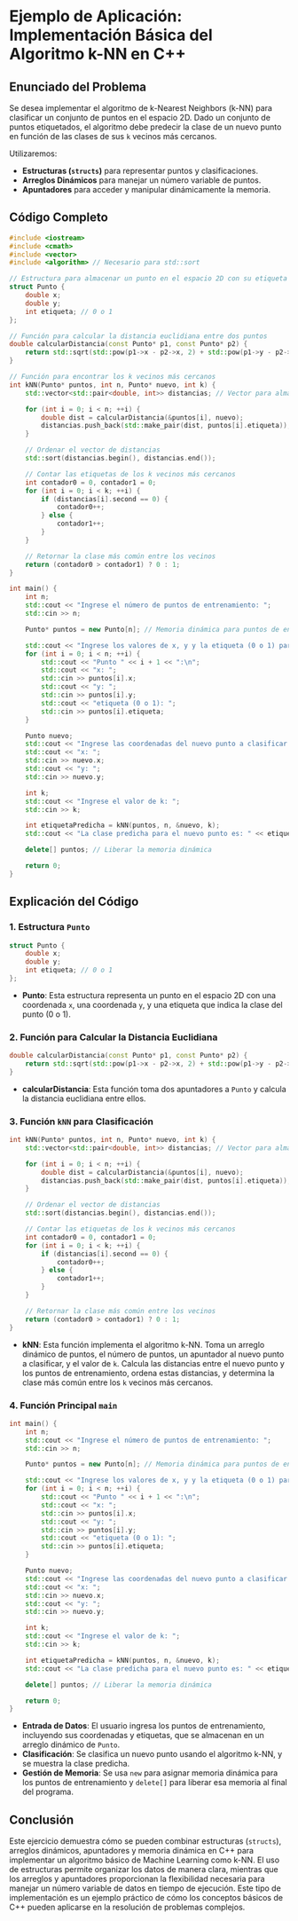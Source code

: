 # Ejemplo de Aplicación: Implementación Básica del Algoritmo k-NN en C++

## Enunciado del Problema

Se desea implementar el algoritmo de k-Nearest Neighbors (k-NN) para clasificar un conjunto de puntos en el espacio 2D. Dado un conjunto de puntos etiquetados, el algoritmo debe predecir la clase de un nuevo punto en función de las clases de sus `k` vecinos más cercanos. 

Utilizaremos:
- **Estructuras (`structs`)** para representar puntos y clasificaciones.
- **Arreglos Dinámicos** para manejar un número variable de puntos.
- **Apuntadores** para acceder y manipular dinámicamente la memoria.

## Código Completo

```cpp
#include <iostream>
#include <cmath>
#include <vector>
#include <algorithm> // Necesario para std::sort

// Estructura para almacenar un punto en el espacio 2D con su etiqueta
struct Punto {
    double x;
    double y;
    int etiqueta; // 0 o 1
};

// Función para calcular la distancia euclidiana entre dos puntos
double calcularDistancia(const Punto* p1, const Punto* p2) {
    return std::sqrt(std::pow(p1->x - p2->x, 2) + std::pow(p1->y - p2->y, 2));
}

// Función para encontrar los k vecinos más cercanos
int kNN(Punto* puntos, int n, Punto* nuevo, int k) {
    std::vector<std::pair<double, int>> distancias; // Vector para almacenar distancias y etiquetas

    for (int i = 0; i < n; ++i) {
        double dist = calcularDistancia(&puntos[i], nuevo);
        distancias.push_back(std::make_pair(dist, puntos[i].etiqueta));
    }

    // Ordenar el vector de distancias
    std::sort(distancias.begin(), distancias.end());

    // Contar las etiquetas de los k vecinos más cercanos
    int contador0 = 0, contador1 = 0;
    for (int i = 0; i < k; ++i) {
        if (distancias[i].second == 0) {
            contador0++;
        } else {
            contador1++;
        }
    }

    // Retornar la clase más común entre los vecinos
    return (contador0 > contador1) ? 0 : 1;
}

int main() {
    int n;
    std::cout << "Ingrese el número de puntos de entrenamiento: ";
    std::cin >> n;

    Punto* puntos = new Punto[n]; // Memoria dinámica para puntos de entrenamiento

    std::cout << "Ingrese los valores de x, y y la etiqueta (0 o 1) para cada punto:\n";
    for (int i = 0; i < n; ++i) {
        std::cout << "Punto " << i + 1 << ":\n";
        std::cout << "x: ";
        std::cin >> puntos[i].x;
        std::cout << "y: ";
        std::cin >> puntos[i].y;
        std::cout << "etiqueta (0 o 1): ";
        std::cin >> puntos[i].etiqueta;
    }

    Punto nuevo;
    std::cout << "Ingrese las coordenadas del nuevo punto a clasificar:\n";
    std::cout << "x: ";
    std::cin >> nuevo.x;
    std::cout << "y: ";
    std::cin >> nuevo.y;

    int k;
    std::cout << "Ingrese el valor de k: ";
    std::cin >> k;

    int etiquetaPredicha = kNN(puntos, n, &nuevo, k);
    std::cout << "La clase predicha para el nuevo punto es: " << etiquetaPredicha << std::endl;

    delete[] puntos; // Liberar la memoria dinámica

    return 0;
}
```

## Explicación del Código

### 1. Estructura `Punto`

```cpp
struct Punto {
    double x;
    double y;
    int etiqueta; // 0 o 1
};
```

- **Punto**: Esta estructura representa un punto en el espacio 2D con una coordenada `x`, una coordenada `y`, y una etiqueta que indica la clase del punto (0 o 1).

### 2. Función para Calcular la Distancia Euclidiana

```cpp
double calcularDistancia(const Punto* p1, const Punto* p2) {
    return std::sqrt(std::pow(p1->x - p2->x, 2) + std::pow(p1->y - p2->y, 2));
}
```

- **calcularDistancia**: Esta función toma dos apuntadores a `Punto` y calcula la distancia euclidiana entre ellos.

### 3. Función `kNN` para Clasificación

```cpp
int kNN(Punto* puntos, int n, Punto* nuevo, int k) {
    std::vector<std::pair<double, int>> distancias; // Vector para almacenar distancias y etiquetas

    for (int i = 0; i < n; ++i) {
        double dist = calcularDistancia(&puntos[i], nuevo);
        distancias.push_back(std::make_pair(dist, puntos[i].etiqueta));
    }

    // Ordenar el vector de distancias
    std::sort(distancias.begin(), distancias.end());

    // Contar las etiquetas de los k vecinos más cercanos
    int contador0 = 0, contador1 = 0;
    for (int i = 0; i < k; ++i) {
        if (distancias[i].second == 0) {
            contador0++;
        } else {
            contador1++;
        }
    }

    // Retornar la clase más común entre los vecinos
    return (contador0 > contador1) ? 0 : 1;
}
```

- **kNN**: Esta función implementa el algoritmo k-NN. Toma un arreglo dinámico de puntos, el número de puntos, un apuntador al nuevo punto a clasificar, y el valor de `k`. Calcula las distancias entre el nuevo punto y los puntos de entrenamiento, ordena estas distancias, y determina la clase más común entre los `k` vecinos más cercanos.

### 4. Función Principal `main`

```cpp
int main() {
    int n;
    std::cout << "Ingrese el número de puntos de entrenamiento: ";
    std::cin >> n;

    Punto* puntos = new Punto[n]; // Memoria dinámica para puntos de entrenamiento

    std::cout << "Ingrese los valores de x, y y la etiqueta (0 o 1) para cada punto:\n";
    for (int i = 0; i < n; ++i) {
        std::cout << "Punto " << i + 1 << ":\n";
        std::cout << "x: ";
        std::cin >> puntos[i].x;
        std::cout << "y: ";
        std::cin >> puntos[i].y;
        std::cout << "etiqueta (0 o 1): ";
        std::cin >> puntos[i].etiqueta;
    }

    Punto nuevo;
    std::cout << "Ingrese las coordenadas del nuevo punto a clasificar:\n";
    std::cout << "x: ";
    std::cin >> nuevo.x;
    std::cout << "y: ";
    std::cin >> nuevo.y;

    int k;
    std::cout << "Ingrese el valor de k: ";
    std::cin >> k;

    int etiquetaPredicha = kNN(puntos, n, &nuevo, k);
    std::cout << "La clase predicha para el nuevo punto es: " << etiquetaPredicha << std::endl;

    delete[] puntos; // Liberar la memoria dinámica

    return 0;
}
```

- **Entrada de Datos**: El usuario ingresa los puntos de entrenamiento, incluyendo sus coordenadas y etiquetas, que se almacenan en un arreglo dinámico de `Punto`.
- **Clasificación**: Se clasifica un nuevo punto usando el algoritmo k-NN, y se muestra la clase predicha.
- **Gestión de Memoria**: Se usa `new` para asignar memoria dinámica para los puntos de entrenamiento y `delete[]` para liberar esa memoria al final del programa.

## Conclusión

Este ejercicio demuestra cómo se pueden combinar estructuras (`structs`), arreglos dinámicos, apuntadores y memoria dinámica en C++ para implementar un algoritmo básico de Machine Learning como k-NN. El uso de estructuras permite organizar los datos de manera clara, mientras que los arreglos y apuntadores proporcionan la flexibilidad necesaria para manejar un número variable de datos en tiempo de ejecución. Este tipo de implementación es un ejemplo práctico de cómo los conceptos básicos de C++ pueden aplicarse en la resolución de problemas complejos.
